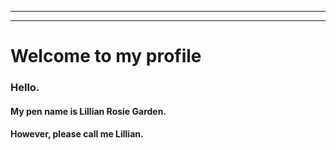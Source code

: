 *********************************************************************************************************************************************************************
   ***************************************************************************************************************************************************************


# Welcome to my profile

 ### Hello. 

#### My pen name is Lillian Rosie Garden. 
#### However, please call me Lillian.



